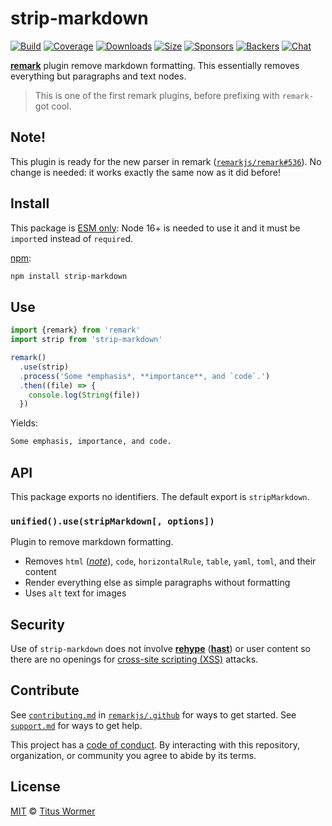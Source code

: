 # strip-markdown

[![Build][build-badge]][build]
[![Coverage][coverage-badge]][coverage]
[![Downloads][downloads-badge]][downloads]
[![Size][size-badge]][size]
[![Sponsors][sponsors-badge]][collective]
[![Backers][backers-badge]][collective]
[![Chat][chat-badge]][chat]

[**remark**][remark] plugin remove markdown formatting.
This essentially removes everything but paragraphs and text nodes.

> This is one of the first remark plugins, before prefixing with `remark-` got
> cool.

## Note!

This plugin is ready for the new parser in remark
([`remarkjs/remark#536`](https://github.com/remarkjs/remark/pull/536)).
No change is needed: it works exactly the same now as it did before!

## Install

This package is [ESM only](https://gist.github.com/sindresorhus/a39789f98801d908bbc7ff3ecc99d99c):
Node 16+ is needed to use it and it must be `import`ed instead of `require`d.

[npm][]:

```sh
npm install strip-markdown
```

## Use

```js
import {remark} from 'remark'
import strip from 'strip-markdown'

remark()
  .use(strip)
  .process('Some *emphasis*, **importance**, and `code`.')
  .then((file) => {
    console.log(String(file))
  })
```

Yields:

```txt
Some emphasis, importance, and code.
```

## API

This package exports no identifiers.
The default export is `stripMarkdown`.

### `unified().use(stripMarkdown[, options])`

Plugin to remove markdown formatting.

*   Removes `html` ([*note*][gh-19]), `code`, `horizontalRule`, `table`, `yaml`,
    `toml`, and their content
*   Render everything else as simple paragraphs without formatting
*   Uses `alt` text for images

## Security

Use of `strip-markdown` does not involve [**rehype**][rehype] ([**hast**][hast])
or user content so there are no openings for [cross-site scripting (XSS)][xss]
attacks.

## Contribute

See [`contributing.md`][contributing] in [`remarkjs/.github`][health] for ways
to get started.
See [`support.md`][support] for ways to get help.

This project has a [code of conduct][coc].
By interacting with this repository, organization, or community you agree to
abide by its terms.

## License

[MIT][license] © [Titus Wormer][author]

<!-- Definitions -->

[build-badge]: https://github.com/remarkjs/strip-markdown/workflows/main/badge.svg

[build]: https://github.com/remarkjs/strip-markdown/actions

[coverage-badge]: https://img.shields.io/codecov/c/github/remarkjs/strip-markdown.svg

[coverage]: https://codecov.io/github/remarkjs/strip-markdown

[downloads-badge]: https://img.shields.io/npm/dm/strip-markdown.svg

[downloads]: https://www.npmjs.com/package/strip-markdown

[size-badge]: https://img.shields.io/bundlephobia/minzip/strip-markdown.svg

[size]: https://bundlephobia.com/result?p=strip-markdown

[sponsors-badge]: https://opencollective.com/unified/sponsors/badge.svg

[backers-badge]: https://opencollective.com/unified/backers/badge.svg

[collective]: https://opencollective.com/unified

[chat-badge]: https://img.shields.io/badge/chat-discussions-success.svg

[chat]: https://github.com/remarkjs/remark/discussions

[npm]: https://docs.npmjs.com/cli/install

[health]: https://github.com/remarkjs/.github

[contributing]: https://github.com/remarkjs/.github/blob/HEAD/contributing.md

[support]: https://github.com/remarkjs/.github/blob/HEAD/support.md

[coc]: https://github.com/remarkjs/.github/blob/HEAD/code-of-conduct.md

[license]: license

[author]: https://wooorm.com

[remark]: https://github.com/remarkjs/remark

[xss]: https://en.wikipedia.org/wiki/Cross-site_scripting

[rehype]: https://github.com/rehypejs/rehype

[hast]: https://github.com/syntax-tree/hast

[gh-19]: https://github.com/remarkjs/strip-markdown/issues/19
